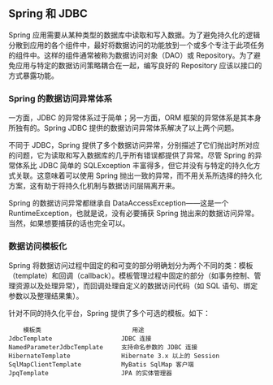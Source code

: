 ## Spring 和 JDBC ##

Spring 应用需要从某种类型的数据库中读取和写入数据。为了避免持久化的逻辑分散到应用的各个组件中，最好将数据访问的功能放到一个或多个专注于此项任务的组件中。这样的组件通常被称为数据访问对象（DAO）或 Repository。为了避免应用与特定的数据访问策略耦合在一起，编写良好的 Repository 应该以接口的方式暴露功能。

### Spring 的数据访问异常体系

一方面，JDBC 的异常体系过于简单；另一方面，ORM 框架的异常体系是其本身所独有的。Spring JDBC 提供的数据访问异常体系解决了以上两个问题。

不同于 JDBC，Spring 提供了多个数据访问异常，分别描述了它们抛出时所对应的问题，它为读取和写入数据库的几乎所有错误都提供了异常。尽管 Spring 的异常体系比 JDBC 简单的 SQLException 丰富得多，但它并没有与特定的持久化方式关联。这意味着可以使用 Spring 抛出一致的异常，而不用关系所选择的持久化方案，这有助于将持久化机制与数据访问层隔离开来。

Spring 的数据访问异常都继承自 DataAccessException——这是一个 RuntimeException，也就是说，没有必要捕获 Spring 抛出来的数据访问异常。当然，如果想要捕获的话也完全可以。

### 数据访问模板化

Spring 将数据访问过程中固定的和可变的部分明确划分为两个不同的类：模板（template）和回调（callback）。模板管理过程中固定的部分（如事务控制、管理资源以及处理异常），而回调处理自定义的数据访问代码（如 SQL 语句、绑定参数以及整理结果集）。

针对不同的持久化平台，Spring 提供了多个可选的模板。如下：

		模板类                         用途
    JdbcTemplate                   JDBC 连接 
	NamedParameterJdbcTemplate	   支持命名参数的 JDBC 连接
	HibernateTemplate	           Hibernate 3.x 以上的 Session
	SqlMapClientTemplate           MyBatis SqlMap 客户端
	JpqTemplate                    JPA 的实体管理器